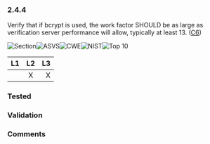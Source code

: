 ### 2.4.4 
Verify that if bcrypt is used, the work factor SHOULD be as large as verification server performance will allow, typically at least 13. ([C6](https://www.owasp.org/index.php/OWASP_Proactive_Controls#tab=Formal_Numbering))

![Section](https://img.shields.io/badge/V2-green.svg)![ASVS](https://img.shields.io/badge/ASVS-2.4.4-blue.svg)![CWE](https://img.shields.io/badge/CWE--red.svg)![NIST](https://img.shields.io/badge/NIST-5.1.1.2-important.svg)![Top 10](https://img.shields.io/badge/--lightgray.svg)

| L1| L2| L3|
| --|:--:|-:|
|  | X | X |

### Tested

### Validation

### Comments

        